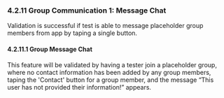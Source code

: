 ### 4.2.11 Group Communication 1: Message Chat

Validation is successful if test is able to message placeholder group members from app by taping a single button. 

#### 4.2.11.1  Group Message Chat

This feature will be validated by having a tester join a placeholder group, where no contact information has been added by any group members, taping the 'Contact' button for a group member, and the message “This user has not provided their information!” appears.


